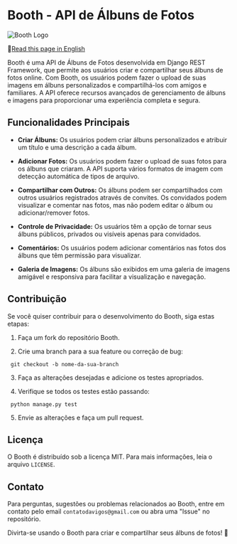 # Booth - API de Álbuns de Fotos

![Booth Logo](booth_logo.png)

:small_blue_diamond:[Read this page in English](https://github.com/Davi-Ga/booth-api/blob/main/README.md)  

Booth é uma API de Álbuns de Fotos desenvolvida em Django REST Framework, que permite aos usuários criar e compartilhar seus álbuns de fotos online. Com Booth, os usuários podem fazer o upload de suas imagens em álbuns personalizados e compartilhá-los com amigos e familiares. A API oferece recursos avançados de gerenciamento de álbuns e imagens para proporcionar uma experiência completa e segura.

## Funcionalidades Principais

- **Criar Álbuns:** Os usuários podem criar álbuns personalizados e atribuir um título e uma descrição a cada álbum.

- **Adicionar Fotos:** Os usuários podem fazer o upload de suas fotos para os álbuns que criaram. A API suporta vários formatos de imagem com detecção automática de tipos de arquivo.

- **Compartilhar com Outros:** Os álbuns podem ser compartilhados com outros usuários registrados através de convites. Os convidados podem visualizar e comentar nas fotos, mas não podem editar o álbum ou adicionar/remover fotos.

- **Controle de Privacidade:** Os usuários têm a opção de tornar seus álbuns públicos, privados ou visíveis apenas para convidados.

- **Comentários:** Os usuários podem adicionar comentários nas fotos dos álbuns que têm permissão para visualizar.

- **Galeria de Imagens:** Os álbuns são exibidos em uma galeria de imagens amigável e responsiva para facilitar a visualização e navegação.

## Contribuição

Se você quiser contribuir para o desenvolvimento do Booth, siga estas etapas:

1. Faça um fork do repositório Booth.

2. Crie uma branch para a sua feature ou correção de bug:
```
 git checkout -b nome-da-sua-branch
```
3. Faça as alterações desejadas e adicione os testes apropriados.

4. Verifique se todos os testes estão passando:
```
 python manage.py test
```

5. Envie as alterações e faça um pull request.

## Licença

O Booth é distribuído sob a licença MIT. Para mais informações, leia o arquivo `LICENSE`.

## Contato

Para perguntas, sugestões ou problemas relacionados ao Booth, entre em contato pelo email `contatodavigos@gmail.com` ou abra uma "Issue" no repositório.

Divirta-se usando o Booth para criar e compartilhar seus álbuns de fotos! 📸
